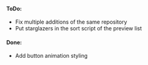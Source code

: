 #### ToDo:

- Fix multiple additions of the same repository
- Put starglazers in the sort script of the preview list


#### Done:

- Add button animation styling
